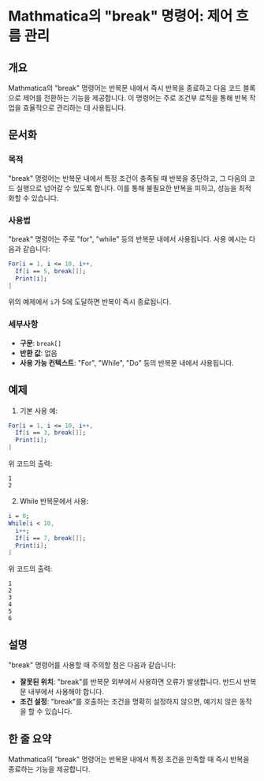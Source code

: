 <!--
Meta Description: # Mathmatica의 "break" 명령어: 제어 흐름 관리 ## 개요 Mathmatica의 "break" 명령어는 반복문 내에서 즉시 반복을 종료하고 다음 코드 블록으로 제어를 전환하는 기능을 제공합니다. 이 명령어는 주로 조건부 로직을 통해 반복 작업을 효율적으...
Meta Keywords: break, 반복문, 명령어는, 내에서, 반복을
-->

# Mathmatica의 "break" 명령어: 제어 흐름 관리

## 개요
Mathmatica의 "break" 명령어는 반복문 내에서 즉시 반복을 종료하고 다음 코드 블록으로 제어를 전환하는 기능을 제공합니다. 이 명령어는 주로 조건부 로직을 통해 반복 작업을 효율적으로 관리하는 데 사용됩니다.

## 문서화
### 목적
"break" 명령어는 반복문 내에서 특정 조건이 충족될 때 반복을 중단하고, 그 다음의 코드 실행으로 넘어갈 수 있도록 합니다. 이를 통해 불필요한 반복을 피하고, 성능을 최적화할 수 있습니다.

### 사용법
"break" 명령어는 주로 "for", "while" 등의 반복문 내에서 사용됩니다. 사용 예시는 다음과 같습니다:

```mathematica
For[i = 1, i <= 10, i++,
  If[i == 5, break[]];
  Print[i];
]
```

위의 예제에서 `i`가 5에 도달하면 반복이 즉시 종료됩니다.

### 세부사항
- **구문**: `break[]`
- **반환 값**: 없음
- **사용 가능 컨텍스트**: "For", "While", "Do" 등의 반복문 내에서 사용됩니다.

## 예제
1. 기본 사용 예:
```mathematica
For[i = 1, i <= 10, i++,
  If[i == 3, break[]];
  Print[i];
]
```
위 코드의 출력:
```
1
2
```

2. While 반복문에서 사용:
```mathematica
i = 0;
While[i < 10,
  i++;
  If[i == 7, break[]];
  Print[i];
]
```
위 코드의 출력:
```
1
2
3
4
5
6
```

## 설명
"break" 명령어를 사용할 때 주의할 점은 다음과 같습니다:
- **잘못된 위치**: "break"를 반복문 외부에서 사용하면 오류가 발생합니다. 반드시 반복문 내부에서 사용해야 합니다.
- **조건 설정**: "break"를 호출하는 조건을 명확히 설정하지 않으면, 예기치 않은 동작을 할 수 있습니다.

## 한 줄 요약
Mathmatica의 "break" 명령어는 반복문 내에서 특정 조건을 만족할 때 즉시 반복을 종료하는 기능을 제공합니다.